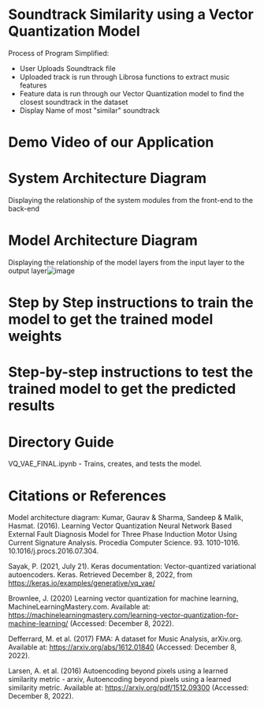 
# Soundtrack Similarity using a Vector Quantization Model

Process of Program Simplified:
  - User Uploads Soundtrack file
  - Uploaded track is run through Librosa functions to extract music features
  - Feature data is run through our Vector Quantization model to find the closest soundtrack in the dataset
  - Display Name of most "similar" soundtrack

# Demo Video of our Application

# System Architecture Diagram
  Displaying the relationship of the system modules from the front-end to the back-end
  
# Model Architecture Diagram
  Displaying the relationship of the model layers from the input layer to the output layer![image](https://user-images.githubusercontent.com/97644172/206308928-1f2f2084-8f80-4801-aae5-bd29debd005b.png)

  
  
  
# Step by Step instructions to train the model to get the trained model weights
  

# Step-by-step instructions to test the trained model to get the predicted results
  
# Directory Guide
VQ_VAE_FINAL.ipynb - Trains, creates, and tests the model.

# Citations or References
  Model architecture diagram: Kumar, Gaurav & Sharma, Sandeep & Malik, Hasmat. (2016). Learning Vector Quantization Neural Network Based External Fault Diagnosis Model for Three Phase Induction Motor Using Current Signature Analysis. Procedia Computer Science. 93. 1010-1016. 10.1016/j.procs.2016.07.304. 
  
 Sayak, P. (2021, July 21). Keras documentation: Vector-quantized variational autoencoders. Keras. Retrieved December 8, 2022, from https://keras.io/examples/generative/vq_vae/  
 
Brownlee, J. (2020) Learning vector quantization for machine learning, MachineLearningMastery.com. Available at: https://machinelearningmastery.com/learning-vector-quantization-for-machine-learning/ (Accessed: December 8, 2022). 


Defferrard, M. et al. (2017) FMA: A dataset for Music Analysis, arXiv.org. Available at: https://arxiv.org/abs/1612.01840 (Accessed: December 8, 2022). 


Larsen, A. et al. (2016) Autoencoding beyond pixels using a learned similarity metric - arxiv, Autoencoding beyond pixels using a learned similarity metric. Available at: https://arxiv.org/pdf/1512.09300 (Accessed: December 8, 2022). 

 








  


